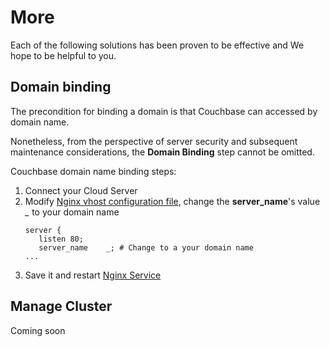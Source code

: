 # More

Each of the following solutions has been proven to be effective and We hope to be helpful to you.

## Domain binding

The precondition for binding a domain is that Couchbase can accessed by domain name.

Nonetheless, from the perspective of server security and subsequent maintenance considerations, the **Domain Binding** step cannot be omitted.

Couchbase domain name binding steps:

1. Connect your Cloud Server
2. Modify [Nginx vhost configuration file](/stack-components.md#nginx), change the **server_name**'s value *_* to your domain name
   ```text
   server {
      listen 80;
      server_name    _; # Change to a your domain name
   ...
   ```
3. Save it and restart [Nginx Service](/admin-services.md#nginx)


## Manage Cluster

Coming soon
